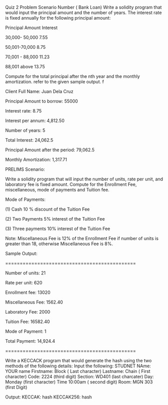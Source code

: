 Quiz 2
Problem Scenario Number  ( Bank Loan) Write a solidity program that would input the principal amount and the number of years. The interest rate is fixed annually for the following principal amount:

Principal Amount                   Interest

30,000- 50,000                      7.55

50,001-70,000                       8.75

70,001 - 88,000                     11.23

88,001  above                        13.75

Compute for the total principal after the nth year and the monthly amortization. refer to the given sample output. f

Client Full Name: Juan Dela Cruz

Principal Amount to borrow: 55000

Interest rate: 8.75

Interest per annum: 4,812.50

Number of years: 5

Total Interest: 24,062.5

Principal Amount after the period: 79,062.5

Monthly Amortization: 1,317.71

PRELIMS
Scenario: 

Write a solidity program that will input the number of units, rate per unit, and  laboratory fee is fixed amount. Compute for the Enrollment Fee, miscellaneous, mode of payments and Tuition fee.

Mode of Payments:

(1) Cash  10 %  discount of the Tuition Fee

(2) Two Payments  5% interest of the Tuition Fee

(3) Three payments  10% interest of the Tuition Fee

Note: Miscellaneous Fee is 12% of the Enrollment Fee if number of units is greater than 18, otherwise Miscellaneous Fee is 8%.

Sample Output:

=============================================

Number of units: 21

Rate per unit: 620

Enrollment fee: 13020

Miscellaneous Fee: 1562.40

Laboratory Fee: 2000

Tuition Fee: 16582.40

Mode of Payment: 1

Total Payment: 14,924.4

=============================================
 
Write a KECCACK program that would generate the hash using the two methods of the following details:
Input the following:
STUDNET NAme: YOUR name
Firstname: Block ( Last character)
Lastname: Chain ( First character)
Code: 2224 (third digit)
Section: WD401 (last charcater)
Day: Monday (first character)
Time 10:00am ( second digit)
Room: MGN 303 (first Digit)

Output:
KECCAK: hash
KECCAK256: hash
